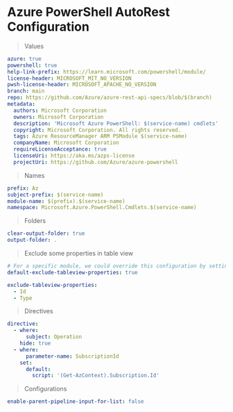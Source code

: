 # Azure PowerShell AutoRest Configuration

> Values
``` yaml
azure: true
powershell: true
help-link-prefix: https://learn.microsoft.com/powershell/module/
license-header: MICROSOFT_MIT_NO_VERSION
pwsh-license-header: MICROSOFT_APACHE_NO_VERSION
branch: main
repo: https://github.com/Azure/azure-rest-api-specs/blob/$(branch)
metadata:
  authors: Microsoft Corporation
  owners: Microsoft Corporation
  description: 'Microsoft Azure PowerShell: $(service-name) cmdlets'
  copyright: Microsoft Corporation. All rights reserved.
  tags: Azure ResourceManager ARM PSModule $(service-name)
  companyName: Microsoft Corporation
  requireLicenseAcceptance: true
  licenseUri: https://aka.ms/azps-license
  projectUri: https://github.com/Azure/azure-powershell
```

> Names
``` yaml
prefix: Az
subject-prefix: $(service-name)
module-name: $(prefix).$(service-name)
namespace: Microsoft.Azure.PowerShell.Cmdlets.$(service-name)
```

> Folders
``` yaml
clear-output-folder: true
output-folder: .
```

> Exclude some properties in table view
``` yaml
# For a specific module, we could override this configuration by setting default-exclude-tableview-properties to false in readme.md of that module.
default-exclude-tableview-properties: true
```
``` yaml $(default-exclude-tableview-properties)
exclude-tableview-properties:
  - Id
  - Type
```

> Directives
``` yaml
directive:
  - where:
      subject: Operation
    hide: true
  - where:
      parameter-name: SubscriptionId
    set:
      default:
        script: '(Get-AzContext).Subscription.Id'
```

> Configurations
``` yaml
enable-parent-pipeline-input-for-list: false
```
